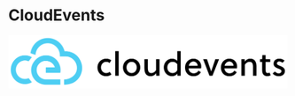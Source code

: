 # CloudEvents

![CloudEvents logo](https://github.com/cncf/artwork/blob/master/cloudevents/horizontal/color/cloudevents-horizontal-color.png)
